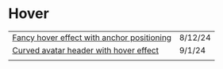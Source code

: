 # Hover

|                                                                                                                                |         |
| ------------------------------------------------------------------------------------------------------------------------------ | ------- |
| [Fancy hover effect with anchor positioning](https://app.daily.dev/posts/fancy-hover-effect-with-anchor-positioning-ht7v3hktr) | 8/12/24 |
| [Curved avatar header with hover effect](https://app.daily.dev/posts/curved-avatar-header-with-hover-effect-oefkp4tgk)         | 9/1/24  |
|                                                                                                                                |         |

